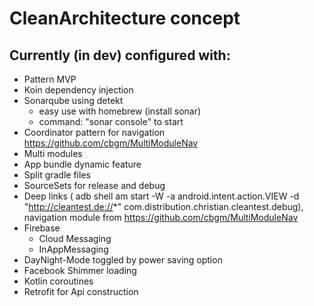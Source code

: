 # CleanArchitecture concept

## Currently (in dev) configured with:
- Pattern MVP
- Koin dependency injection
- Sonarqube using detekt
    - easy use with homebrew (install sonar)
    - command: "sonar console" to start
- Coordinator pattern for navigation https://github.com/cbgm/MultiModuleNav
- Multi modules
- App bundle dynamic feature
- Split gradle files
- SourceSets for release and debug
- Deep links ( adb shell am start -W -a android.intent.action.VIEW -d "http://cleantest.de://*" com.distribution.christian.cleantest.debug), navigation module from https://github.com/cbgm/MultiModuleNav
- Firebase
    - Cloud Messaging
    - InAppMessaging
- DayNight-Mode toggled by power saving option
- Facebook Shimmer loading
- Kotlin coroutines
- Retrofit for Api construction

    
